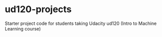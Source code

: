 ud120-projects
==============

Starter project code for students taking Udacity ud120 (Intro to Machine Learning course)
